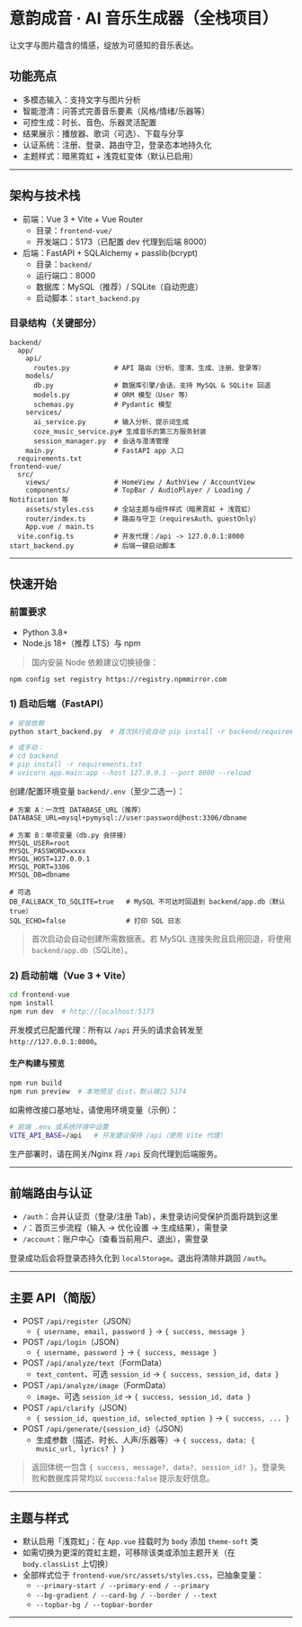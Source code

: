 # 意韵成音 · AI 音乐生成器（全栈项目）

让文字与图片蕴含的情感，绽放为可感知的音乐表达。

## 功能亮点
- 多模态输入：支持文字与图片分析
- 智能澄清：问答式完善音乐要素（风格/情绪/乐器等）
- 可控生成：时长、音色、乐器灵活配置
- 结果展示：播放器、歌词（可选）、下载与分享
- 认证系统：注册、登录、路由守卫，登录态本地持久化
- 主题样式：暗黑霓虹 + 浅霓虹变体（默认已启用）

---

## 架构与技术栈
- 前端：Vue 3 + Vite + Vue Router
  - 目录：`frontend-vue/`
  - 开发端口：5173（已配置 dev 代理到后端 8000）
- 后端：FastAPI + SQLAlchemy + passlib(bcrypt)
  - 目录：`backend/`
  - 运行端口：8000
  - 数据库：MySQL（推荐）/ SQLite（自动兜底）
  - 启动脚本：`start_backend.py`

### 目录结构（关键部分）
```
backend/
  app/
    api/
      routes.py           # API 路由（分析、澄清、生成、注册、登录等）
    models/
      db.py               # 数据库引擎/会话，支持 MySQL & SQLite 回退
      models.py           # ORM 模型（User 等）
      schemas.py          # Pydantic 模型
    services/
      ai_service.py       # 输入分析、提示词生成
      coze_music_service.py# 生成音乐的第三方服务封装
      session_manager.py  # 会话与澄清管理
    main.py               # FastAPI app 入口
  requirements.txt
frontend-vue/
  src/
    views/                # HomeView / AuthView / AccountView
    components/           # TopBar / AudioPlayer / Loading / Notification 等
    assets/styles.css     # 全站主题与组件样式（暗黑霓虹 + 浅霓虹）
    router/index.ts       # 路由与守卫（requiresAuth、guestOnly）
    App.vue / main.ts
  vite.config.ts          # 开发代理：/api -> 127.0.0.1:8000
start_backend.py          # 后端一键启动脚本
```

---

## 快速开始

### 前置要求
- Python 3.8+
- Node.js 18+（推荐 LTS）与 npm

> 国内安装 Node 依赖建议切换镜像：
```bash
npm config set registry https://registry.npmmirror.com
```

### 1) 启动后端（FastAPI）
```bash
# 安装依赖
python start_backend.py  # 首次执行会自动 pip install -r backend/requirements.txt

# 或手动：
# cd backend
# pip install -r requirements.txt
# uvicorn app.main:app --host 127.0.0.1 --port 8000 --reload
```

创建/配置环境变量 `backend/.env`（至少二选一）：
```dotenv
# 方案 A：一次性 DATABASE_URL（推荐）
DATABASE_URL=mysql+pymysql://user:password@host:3306/dbname

# 方案 B：单项变量（db.py 会拼接）
MYSQL_USER=root
MYSQL_PASSWORD=xxxx
MYSQL_HOST=127.0.0.1
MYSQL_PORT=3306
MYSQL_DB=dbname

# 可选
DB_FALLBACK_TO_SQLITE=true   # MySQL 不可达时回退到 backend/app.db（默认 true）
SQL_ECHO=false               # 打印 SQL 日志
```
> 首次启动会自动创建所需数据表。若 MySQL 连接失败且启用回退，将使用 `backend/app.db`（SQLite）。

### 2) 启动前端（Vue 3 + Vite）
```bash
cd frontend-vue
npm install
npm run dev  # http://localhost:5173
```
开发模式已配置代理：所有以 `/api` 开头的请求会转发至 `http://127.0.0.1:8000`。

#### 生产构建与预览
```bash
npm run build
npm run preview  # 本地预览 dist，默认端口 5174
```
如需修改接口基地址，请使用环境变量（示例）：
```bash
# 前端 .env 或系统环境中设置
VITE_API_BASE=/api   # 开发建议保持 /api（使用 Vite 代理）
```
生产部署时，请在网关/Nginx 将 `/api` 反向代理到后端服务。

---

## 前端路由与认证
- `/auth`：合并认证页（登录/注册 Tab），未登录访问受保护页面将跳到这里
- `/`：首页三步流程（输入 → 优化设置 → 生成结果），需登录
- `/account`：账户中心（查看当前用户、退出），需登录

登录成功后会将登录态持久化到 `localStorage`。退出将清除并跳回 `/auth`。

---

## 主要 API（简版）
- POST `/api/register`（JSON）
  - `{ username, email, password }` → `{ success, message }`
- POST `/api/login`（JSON）
  - `{ username, password }` → `{ success, message }`
- POST `/api/analyze/text`（FormData）
  - `text_content`、可选 `session_id` → `{ success, session_id, data }`
- POST `/api/analyze/image`（FormData）
  - `image`、可选 `session_id` → `{ success, session_id, data }`
- POST `/api/clarify`（JSON）
  - `{ session_id, question_id, selected_option }` → `{ success, ... }`
- POST `/api/generate/{session_id}`（JSON）
  - 生成参数（描述、时长、人声/乐器等）→ `{ success, data: { music_url, lyrics? } }`

> 返回体统一包含 `{ success, message?, data?, session_id? }`。登录失败和数据库异常均以 `success:false` 提示友好信息。

---

## 主题与样式
- 默认启用「浅霓虹」：在 `App.vue` 挂载时为 `body` 添加 `theme-soft` 类
- 如需切换为更深的霓虹主题，可移除该类或添加主题开关（在 `body.classList` 上切换）
- 全部样式位于 `frontend-vue/src/assets/styles.css`，已抽象变量：
  - `--primary-start / --primary-end / --primary`
  - `--bg-gradient / --card-bg / --border / --text`
  - `--topbar-bg / --topbar-border`

---